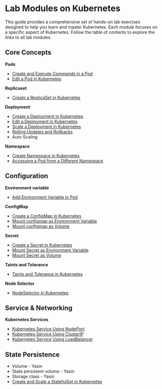# Lab Modules on Kubernetes

This guide provides a comprehensive set of hands-on lab exercises designed to help you learn and master Kubernetes. Each module focuses on a specific aspect of Kubernetes. Follow the table of contents to explore the links to all lab modules.



## **Core Concepts**

**Pods**
- [Create and Execute Commands in a Pod](https://github.com/Minhaz00/K8s-lab/tree/Minhaz/Lab%20-%20Create%20and%20exec%20a%20pod)
- [Edit a Pod in Kubernetes](https://github.com/Minhaz00/K8s-lab/tree/Minhaz/Lab%20-%20Editing%20a%20kubernetes%20pod)

**Replicaset**
- [Create a ReplicaSet in Kubernetes](https://github.com/Minhaz00/K8s-lab/tree/fazlul/Lab%20-%20Creating%20a%20replicaset)


**Deployment**

- [Create a Deployment in Kubernetes](https://github.com/Minhaz00/K8s-lab/tree/Minhaz/Lab%20-%20Create%20a%20deployment)
- [Edit a Deployment in Kubernetes](https://github.com/Minhaz00/K8s-lab/tree/Minhaz/Lab%20-%20Editing%20deployment)
- [Scale a Deployment in Kubernetes](https://github.com/Minhaz00/K8s-lab/tree/Minhaz/Lab%20-%20Scale%20a%20deployment)
- [Rolling Updates and Rollbacks](https://github.com/Minhaz00/K8s-lab/tree/fazlul/Lab%20-%20Rolling%20Updates%20and%20Rollbacks)
- Auto Scaling

**Namespace**

- [Create Namespace in Kubernetes](https://github.com/Minhaz00/K8s-lab/tree/nabil-branch/Lab-NameSpace-Created)
- [Accessing a Pod from a Different Namespace](https://github.com/Minhaz00/K8s-lab/tree/nabil-branch/Lab-Namespace-Accessed)






## **Configuration**

**Environment variable**
- [Add Environment Variable in Pod](https://github.com/Minhaz00/K8s-lab/tree/Minhaz/Lab%20-%20Add%20env%20to%20pod)

**ConfigMap**
- [Create a ConfigMap in Kubernetes](https://github.com/Minhaz00/K8s-lab/tree/Minhaz/Lab%20-%20Create%20configmap)
- [Mount configmap as Environment Variable](https://github.com/Minhaz00/K8s-lab/tree/Minhaz/Lab%20-%20Mount%20configmap%20as%20env)
- [Mount configmap as Volume](https://github.com/Minhaz00/K8s-lab/tree/Minhaz/Lab%20-%20Mount%20configmap%20as%20volume)

**Secret**
- [Create a Secret in Kubernetes]()
- [Mount Secret as Environment Variable]()
- [Mount Secret as Volume]()

**Taints and Tolerance**
- [Taints and Tolerance in Kubernetes](https://github.com/Minhaz00/K8s-lab/tree/fazlul/Lab%20-%20Taints%20and%20Tolerations)

**Node Selector**
- [NodeSelector in  Kubernetes](https://github.com/Minhaz00/K8s-lab/tree/fazlul/Lab-%20Node%20Selector)





## **Service & Networking**
**Kubernetes Services**
- [Kubernetes Service Using NodePort](https://github.com/Minhaz00/K8s-lab/tree/nabil-branch/Lab-NodePort)
- [Kubernetes Service Using ClusterIP](https://github.com/Minhaz00/K8s-lab/tree/nabil-branch/Lab-ClusterIP)
- [Kubernetes Service Using LoadBalancer](https://github.com/Minhaz00/K8s-lab/tree/nabil-branch/Lab-LoadBalancer)


## **State Persistence**
- Volume - Yasin
- State persistent volume - Yasin
- Storage class - Yasin
- [Create and Scale a StatefulSet in Kubernetes](https://github.com/Minhaz00/K8s-lab/tree/Minhaz/Lab%20-%20Create%20and%20scale%20StatefulSet)



